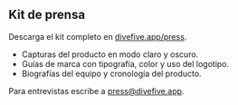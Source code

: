 ## Kit de prensa

Descarga el kit completo en [divefive.app/press](https://divefive.app/press).

- Capturas del producto en modo claro y oscuro.
- Guías de marca con tipografía, color y uso del logotipo.
- Biografías del equipo y cronología del producto.

Para entrevistas escribe a [press@divefive.app](mailto:press@divefive.app).
